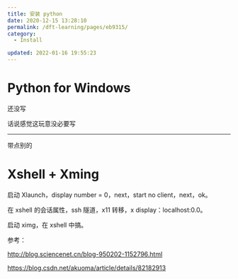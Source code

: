 ```yaml
---
title: 安装 python
date: 2020-12-15 13:28:10
permalink: /dft-learning/pages/eb9315/
category:
  - Install

updated: 2022-01-16 19:55:23
---
```


# Python for Windows

还没写

话说感觉这玩意没必要写

---

带点别的

# Xshell + Xming

启动 Xlaunch，display number = 0，next，start no client，next，ok。

在 xshell 的会话属性，ssh 隧道，x11 转移，x display：localhost:0.0。

启动 ximg，在 xshell 中搞。

参考：

<http://blog.sciencenet.cn/blog-950202-1152796.html>

<https://blog.csdn.net/akuoma/article/details/82182913>
